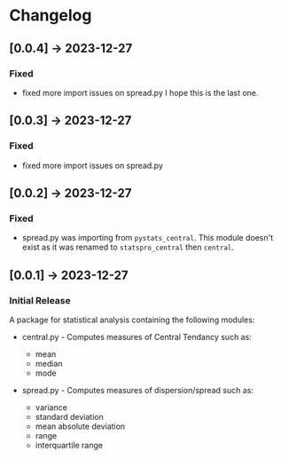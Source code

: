 # Changelog

## [0.0.4] -> 2023-12-27
### Fixed
- fixed more import issues on spread.py I hope this is the last one.

## [0.0.3] -> 2023-12-27
### Fixed
- fixed more import issues on spread.py

## [0.0.2] -> 2023-12-27
### Fixed
- spread.py was importing from `pystats_central`. This module doesn't exist as it was renamed to `statspro_central` then `central`.

## [0.0.1] -> 2023-12-27
### Initial Release
A package for statistical analysis containing the following modules:
- central.py - Computes measures of Central Tendancy such as:
    - mean
    - median
    - mode

- spread.py - Computes measures of dispersion/spread such as:
    - variance
    - standard deviation
    - mean absolute deviation
    - range
    - interquartile range